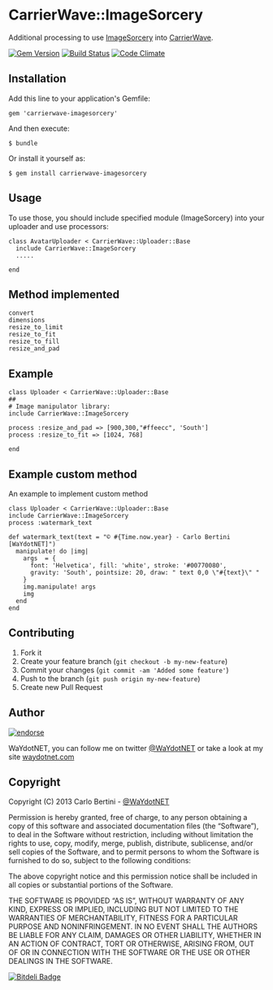 # CarrierWave::ImageSorcery

Additional processing to use [ImageSorcery](https://github.com/EricR/image_sorcery) into [CarrierWave](https://github.com/jnicklas/carrierwave).

[![Gem Version](https://badge.fury.io/rb/carrierwave-imagesorcery.png)](http://badge.fury.io/rb/image_sorcery)
[![Build Status](https://travis-ci.org/WaYdotNET/carrierwave-imagesorcery.png)](https://travis-ci.org/WaYdotNET/carrierwave-imagesorcery)
[![Code Climate](https://codeclimate.com/badge.png)](https://codeclimate.com/github/WaYdotNET/carrierwave-imagesorcery)

## Installation

Add this line to your application's Gemfile:

    gem 'carrierwave-imagesorcery'

And then execute:

    $ bundle

Or install it yourself as:

    $ gem install carrierwave-imagesorcery

## Usage

To use those, you should include specified module (ImageSorcery) into your uploader and use processors:

    class AvatarUploader < CarrierWave::Uploader::Base
      include CarrierWave::ImageSorcery
      .....

    end

## Method implemented

    convert
    dimensions
    resize_to_limit
    resize_to_fit
    resize_to_fill
    resize_and_pad

## Example

    class Uploader < CarrierWave::Uploader::Base
    ##
    # Image manipulator library:
    include CarrierWave::ImageSorcery

    process :resize_and_pad => [900,300,"#ffeecc", 'South']
    process :resize_to_fit => [1024, 768]

    end

## Example custom method

An example to implement custom method


    class Uploader < CarrierWave::Uploader::Base
    include CarrierWave::ImageSorcery
    process :watermark_text

    def watermark_text(text = "© #{Time.now.year} - Carlo Bertini [WaYdotNET]")
      manipulate! do |img|
        args  = {
          font: 'Helvetica', fill: 'white', stroke: '#00770080',
          gravity: 'South', pointsize: 20, draw: " text 0,0 \"#{text}\" "
        }
        img.manipulate! args
        img
      end
    end


## Contributing

1. Fork it
2. Create your feature branch (`git checkout -b my-new-feature`)
3. Commit your changes (`git commit -am 'Added some feature'`)
4. Push to the branch (`git push origin my-new-feature`)
5. Create new Pull Request


## Author

[![endorse](http://api.coderwall.com/waydotnet/endorsecount.png)](http://coderwall.com/waydotnet)

WaYdotNET, you can follow me on twitter [@WaYdotNET](http://twitter.com/WaYdotNET) or take a look at my site [waydotnet.com](http://www.waydotnet.com)

## Copyright

Copyright (C) 2013 Carlo Bertini - [@WaYdotNET](http://twitter.com/WaYdotNET)

Permission is hereby granted, free of charge, to any person obtaining a copy of this software and
associated documentation files (the “Software”), to deal in the Software without restriction, including without
limitation the rights to use, copy, modify, merge, publish, distribute, sublicense, and/or sell copies of the Software,
and to permit persons to whom the Software is furnished to do so, subject to the following conditions:

The above copyright notice and this permission notice shall be included in all copies or substantial portions of the Software.

THE SOFTWARE IS PROVIDED “AS IS”, WITHOUT WARRANTY OF ANY KIND, EXPRESS OR IMPLIED, INCLUDING BUT NOT LIMITED TO THE WARRANTIES
OF MERCHANTABILITY, FITNESS FOR A PARTICULAR PURPOSE AND NONINFRINGEMENT. IN NO EVENT SHALL THE AUTHORS BE LIABLE FOR ANY CLAIM,
DAMAGES OR OTHER LIABILITY, WHETHER IN AN ACTION OF CONTRACT, TORT OR OTHERWISE, ARISING FROM, OUT OF OR IN CONNECTION WITH THE
SOFTWARE OR THE USE OR OTHER DEALINGS IN THE SOFTWARE.


[![Bitdeli Badge](https://d2weczhvl823v0.cloudfront.net/WaYdotNET/carrierwave-imagesorcery/trend.png)](https://bitdeli.com/free "Bitdeli Badge")

